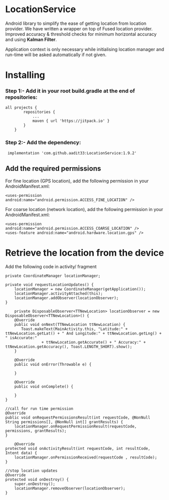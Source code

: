 # LocationService
Android library to simplify the ease of getting location from location provider. We have written a wrapper on top of Fused location provider.
Improved accuracy & threshold checks for minimum horizontal accuracy and using **Kalman Filter**. <br/>

Application context is only necessary while initialising location manager and run-time will be asked automatically if not given.



# Installing 

### Step 1:- Add it in your root build.gradle at the end of repositories:

```
all projects {
        repositories {
            ...
            maven { url 'https://jitpack.io' }
        }
    }
````
### Step 2:- Add the dependency:
```
 implementation 'com.github.aadit33:LocationService:1.9.2'
```

## Add the required permissions
For fine location (GPS location), add the following permission in your AndroidManifest.xml:
```
<uses-permission android:name="android.permission.ACCESS_FINE_LOCATION" />
```
For coarse location (network location), add the following permission in your AndroidManifest.xml:
```
<uses-permission android:name="android.permission.ACCESS_COARSE_LOCATION" />
<uses-feature android:name="android.hardware.location.gps" />
```
# Retrieve the location from the device
Add the following code in activity/ fragment

    private CoordinateManager locationManager;

    private void requestLocationUpdates() {
        locationManager = new CoordinateManager(getApplication());
        locationManager.activityAttached(this);
        locationManager.addObserver(locationObserver);
    }
    
        private DisposableObserver<TTNewLocation> locationObserver = new DisposableObserver<TTNewLocation>() {
        @Override
        public void onNext(TTNewLocation ttNewLocation) {
           Toast.makeText(MainActivity.this, "Latitude:" + ttNewLocation.getLat() + " And Longitude:" + ttNewLocation.getLng() + " isAccurate:"
                    + ttNewLocation.getAccurate() + " Accuracy:" + ttNewLocation.getAccuracy(), Toast.LENGTH_SHORT).show();
        }

        @Override
        public void onError(Throwable e) {

        }

        @Override
        public void onComplete() {

        }
    }
    
    //call for run time permission
    @Override
    public void onRequestPermissionsResult(int requestCode, @NonNull String permissions[], @NonNull int[] grantResults) {
        locationManager.onRequestPermissionResult(requestCode, permissions, grantResults);
    }
    
        @Override
    protected void onActivityResult(int requestCode, int resultCode, Intent data) {
        locationManager.onPermissionReceived(requestCode , resultCode);
    }
    
    //stop location updates
    @Override
    protected void onDestroy() {
        super.onDestroy();
        locationManager.removeObserver(locationObserver);
    }
    
    
    
    
